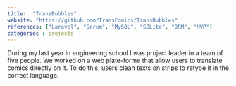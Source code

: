 ```yaml
---
title:  "TransBubbles"
website: "https://github.com/TransComics/TransBubbles"
references: ["Laravel", "Scrum", "MySQL", "SQLite", "ORM", "MVP"]
categories : projects
---
```


During my last year in engineering school I was project leader in a team of five
people. We worked on a web plate-forme that allow users to translate comics 
directly on it. To do this, users clean texts on strips to retype it in the 
correct language.